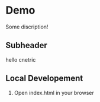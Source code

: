 # Demo

Some discription!


## Subheader

hello cnetric


## Local Developement

1. Open index.html in your browser

